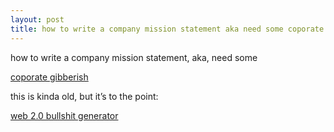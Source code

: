 ```yaml
---
layout: post
title: how to write a company mission statement aka need some coporate gibberish
---
```


how to write a company mission statement, aka, need some 

[coporate gibberish](http://www.andrewdavidson.com/gibberish/)

this is kinda old, but it’s to the point:  

[web 2.0 bullshit generator](http://www.emptybottle.org/bullshit/)
